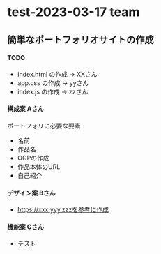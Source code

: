 # test-2023-03-17 team

## 簡単なポートフォリオサイトの作成
#### TODO
* index.html の作成 -> XXさん
* app.css の作成 -> yyさん
* index.js の作成 -> zzさん

#### 構成案 Aさん
ポートフォリに必要な要素
- 名前
- 作品名
- OGPの作成
- 作品本体のURL
- 自己紹介
#### デザイン案 Bさん
* https://xxx.yyy.zzzを参考に作成

#### 機能案 Cさん
- テスト

